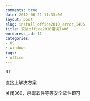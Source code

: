 ```yaml
---
comments: true
date: 2012-06-21 11:33:00
layout: post
slug: install_office2010_error_1406
title: 安装office2010错误1406
wordpress_id: 11
categories:
- OS
- windows
tags:
- office
---
```








RT




直接上解决方案




关闭360，杀毒软件等等安全软件即可






